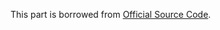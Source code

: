 This part is borrowed from [Official Source Code](https://brainysoftware.com/source/9780975212806.zip).